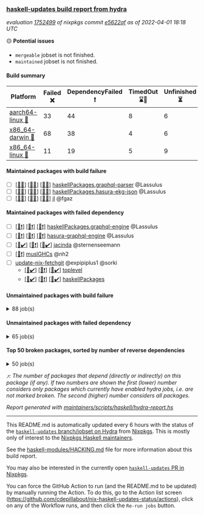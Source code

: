 ### [haskell-updates build report from hydra](https://hydra.nixos.org/jobset/nixpkgs/haskell-updates)
*evaluation [1752499](https://hydra.nixos.org/eval/1752499) of nixpkgs commit [e5622af](https://github.com/NixOS/nixpkgs/commits/e5622af8b65d6f1aecf31f8466b4117afd8882ac) as of 2022-04-01 18:18 UTC*

:yellow_circle: **Potential issues**
  * `mergeable` jobset is not finished.
  * `maintained` jobset is not finished.

#### Build summary

 | Platform | Failed :x: | DependencyFailed :heavy_exclamation_mark: | TimedOut :hourglass::no_entry_sign: | Unfinished :hourglass_flowing_sand: | Success :heavy_check_mark: | 
 | --- | --- | --- | --- | --- | --- | 
 | [aarch64-linux :iphone:](https://hydra.nixos.org/eval/1752499?filter=.aarch64-linux) | 33 | 44 | 8 | 6 | 6193 | 
 | [x86_64-darwin :apple:](https://hydra.nixos.org/eval/1752499?filter=.x86_64-darwin) | 68 | 38 | 4 | 6 | 6111 | 
 | [x86_64-linux :penguin:](https://hydra.nixos.org/eval/1752499?filter=.x86_64-linux) | 11 | 19 | 5 | 9 | 6274 | 
#### Maintained packages with build failure
- [ ] [[:iphone::x:]](https://hydra.nixos.org/build/171201539) [[:apple::x:]](https://hydra.nixos.org/build/171201020) [[:penguin::x:]](https://hydra.nixos.org/build/171200491) [haskellPackages.graphql-parser](https://hydra.nixos.org/eval/1752499?filter=haskellPackages.graphql-parser) @Lassulus
- [ ] [[:iphone::x:]](https://hydra.nixos.org/build/169738033) [[:apple::x:]](https://hydra.nixos.org/build/171184165) [[:penguin::x:]](https://hydra.nixos.org/build/169747755) [haskellPackages.hasura-ekg-json](https://hydra.nixos.org/eval/1752499?filter=haskellPackages.hasura-ekg-json) @Lassulus
- [ ] [[:iphone::x:]](https://hydra.nixos.org/build/169747848) [[:apple::x:]](https://hydra.nixos.org/build/171179640) [[:penguin::x:]](https://hydra.nixos.org/build/169745399) [jl](https://hydra.nixos.org/eval/1752499?filter=jl) @fgaz
#### Maintained packages with failed dependency
- [ ] [[:iphone::heavy_exclamation_mark:]](https://hydra.nixos.org/build/171200775) [[:apple::heavy_exclamation_mark:]](https://hydra.nixos.org/build/171200674) [[:penguin::heavy_exclamation_mark:]](https://hydra.nixos.org/build/171200131) [haskellPackages.graphql-engine](https://hydra.nixos.org/eval/1752499?filter=haskellPackages.graphql-engine) @Lassulus
- [ ] [[:iphone::heavy_exclamation_mark:]](https://hydra.nixos.org/build/171201598) [[:apple::heavy_exclamation_mark:]](https://hydra.nixos.org/build/171200669) [[:penguin::heavy_exclamation_mark:]](https://hydra.nixos.org/build/171200671) [hasura-graphql-engine](https://hydra.nixos.org/eval/1752499?filter=hasura-graphql-engine) @Lassulus
- [ ] [[:iphone::heavy_check_mark:]](https://hydra.nixos.org/build/170430927) [[:apple::heavy_exclamation_mark:]](https://hydra.nixos.org/build/171184174) [[:penguin::heavy_check_mark:]](https://hydra.nixos.org/build/170430934) [jacinda](https://hydra.nixos.org/eval/1752499?filter=jacinda) @sternenseemann
- [ ] [[:penguin::heavy_exclamation_mark:]](https://hydra.nixos.org/build/169745644) [muslGHCs](https://hydra.nixos.org/eval/1752499?filter=muslGHCs) @nh2
- [ ] [update-nix-fetchgit](https://hydra.nixos.org/eval/1752499?filter=update-nix-fetchgit) @expipiplus1 @sorki
  - [[:iphone::heavy_check_mark:]](https://hydra.nixos.org/build/171202339) [[:apple::heavy_exclamation_mark:]](https://hydra.nixos.org/build/171200258) [[:penguin::heavy_check_mark:]](https://hydra.nixos.org/build/171201862) [toplevel](https://hydra.nixos.org/eval/1752499?filter=update-nix-fetchgit)
  - [[:iphone::heavy_check_mark:]](https://hydra.nixos.org/build/171201286) [[:apple::heavy_exclamation_mark:]](https://hydra.nixos.org/build/171200747) [[:penguin::heavy_check_mark:]](https://hydra.nixos.org/build/171202153) [haskellPackages](https://hydra.nixos.org/eval/1752499?filter=haskellPackages.update-nix-fetchgit)
#### Unmaintained packages with build failure
<details><summary>88 job(s) </summary>

- [ ] [QuickCheck](https://hydra.nixos.org/eval/1752499?filter=QuickCheck)  :arrow_heading_up: 1240 | 4742
  - [[:iphone::heavy_check_mark:]](https://hydra.nixos.org/build/169729684) [[:apple::heavy_check_mark:]](https://hydra.nixos.org/build/171182772) [[:penguin::heavy_check_mark:]](https://hydra.nixos.org/build/169738633) [haskellPackages](https://hydra.nixos.org/eval/1752499?filter=haskellPackages.QuickCheck)
  -   [[:penguin::x:]](https://hydra.nixos.org/build/170015577) [pkgsStatic.haskell.packages.integer-simple.ghc8107](https://hydra.nixos.org/eval/1752499?filter=pkgsStatic.haskell.packages.integer-simple.ghc8107.QuickCheck)
  -   [[:penguin::heavy_check_mark:]](https://hydra.nixos.org/build/170015576) [pkgsStatic.haskell.packages.native-bignum.ghc902](https://hydra.nixos.org/eval/1752499?filter=pkgsStatic.haskell.packages.native-bignum.ghc902.QuickCheck)
- [ ] [[:iphone::heavy_check_mark:]](https://hydra.nixos.org/build/169745945) [[:apple::x:]](https://hydra.nixos.org/build/171183871) [[:penguin::heavy_check_mark:]](https://hydra.nixos.org/build/169729943) [haskellPackages.di-core](https://hydra.nixos.org/eval/1752499?filter=haskellPackages.di-core)  :arrow_heading_up: 8 | 11
- [ ] [[:iphone::x:]](https://hydra.nixos.org/build/169736386) [[:apple::heavy_check_mark:]](https://hydra.nixos.org/build/171179332) [[:penguin::heavy_check_mark:]](https://hydra.nixos.org/build/169744407) [haskellPackages.OrderedBits](https://hydra.nixos.org/eval/1752499?filter=haskellPackages.OrderedBits)  :arrow_heading_up: 5 | 36
- [ ] [[:iphone::heavy_check_mark:]](https://hydra.nixos.org/build/169741203) [[:apple::x:]](https://hydra.nixos.org/build/171182969) [[:penguin::heavy_check_mark:]](https://hydra.nixos.org/build/169747654) [haskellPackages.cryptostore](https://hydra.nixos.org/eval/1752499?filter=haskellPackages.cryptostore)  :arrow_heading_up: 4 | 31
- [ ] [[:iphone::x:]](https://hydra.nixos.org/build/171200555) [[:apple::x:]](https://hydra.nixos.org/build/171202535) [[:penguin::heavy_check_mark:]](https://hydra.nixos.org/build/171200691) [haskellPackages.ptr-poker](https://hydra.nixos.org/eval/1752499?filter=haskellPackages.ptr-poker)  :arrow_heading_up: 3 | 3
- [ ] [[:iphone::x:]](https://hydra.nixos.org/build/171201083) [[:apple::x:]](https://hydra.nixos.org/build/171200746) [[:penguin::x:]](https://hydra.nixos.org/build/171201388) [haskellPackages.reactive-banana-bunch](https://hydra.nixos.org/eval/1752499?filter=haskellPackages.reactive-banana-bunch)  :arrow_heading_up: 3 | 3
- [ ] [[:iphone::x:]](https://hydra.nixos.org/build/171201300) [[:apple::heavy_check_mark:]](https://hydra.nixos.org/build/171201294) [[:penguin::heavy_check_mark:]](https://hydra.nixos.org/build/171200093) [haskellPackages.hw-json-simd](https://hydra.nixos.org/eval/1752499?filter=haskellPackages.hw-json-simd)  :arrow_heading_up: 2 | 8
- [ ] [[:iphone::x:]](https://hydra.nixos.org/build/171202494) [[:apple::heavy_check_mark:]](https://hydra.nixos.org/build/171200704) [[:penguin::heavy_check_mark:]](https://hydra.nixos.org/build/171202363) [haskellPackages.hw-simd](https://hydra.nixos.org/eval/1752499?filter=haskellPackages.hw-simd)  :arrow_heading_up: 2 | 8
- [ ] [[:iphone::x:]](https://hydra.nixos.org/build/169733136) [[:apple::heavy_check_mark:]](https://hydra.nixos.org/build/171183026) [[:penguin::heavy_check_mark:]](https://hydra.nixos.org/build/169732135) [haskellPackages.cdar-mBound](https://hydra.nixos.org/eval/1752499?filter=haskellPackages.cdar-mBound)  :arrow_heading_up: 2 | 2
- [ ] [[:iphone::x:]](https://hydra.nixos.org/build/171072616) [[:apple::heavy_check_mark:]](https://hydra.nixos.org/build/171180414) [[:penguin::heavy_check_mark:]](https://hydra.nixos.org/build/171073944) [haskellPackages.quic](https://hydra.nixos.org/eval/1752499?filter=haskellPackages.quic)  :arrow_heading_up: 2 | 2
- [ ] [[:iphone::x:]](https://hydra.nixos.org/build/169738504) [[:apple::heavy_check_mark:]](https://hydra.nixos.org/build/171182009) [[:penguin::heavy_check_mark:]](https://hydra.nixos.org/build/169734897) [haskellPackages.freetype2](https://hydra.nixos.org/eval/1752499?filter=haskellPackages.freetype2)  :arrow_heading_up: 1 | 8
- [ ] [[:iphone::heavy_check_mark:]](https://hydra.nixos.org/build/169730318) [[:apple::x:]](https://hydra.nixos.org/build/171179837) [[:penguin::heavy_check_mark:]](https://hydra.nixos.org/build/169737227) [haskellPackages.free-vector-spaces](https://hydra.nixos.org/eval/1752499?filter=haskellPackages.free-vector-spaces)  :arrow_heading_up: 1 | 7
- [ ] [[:iphone::x:]](https://hydra.nixos.org/build/169736555) [[:apple::heavy_check_mark:]](https://hydra.nixos.org/build/171183730) [[:penguin::heavy_check_mark:]](https://hydra.nixos.org/build/169734498) [haskellPackages.long-double](https://hydra.nixos.org/eval/1752499?filter=haskellPackages.long-double)  :arrow_heading_up: 1 | 2
- [ ] [[:iphone::x:]](https://hydra.nixos.org/build/169737212) [[:apple::x:]](https://hydra.nixos.org/build/171182838) [[:penguin::heavy_check_mark:]](https://hydra.nixos.org/build/169747396) [haskellPackages.easytensor](https://hydra.nixos.org/eval/1752499?filter=haskellPackages.easytensor)  :arrow_heading_up: 1 | 1
- [ ] [[:iphone::heavy_check_mark:]](https://hydra.nixos.org/build/171202229) [[:apple::x:]](https://hydra.nixos.org/build/171201614) [[:penguin::heavy_check_mark:]](https://hydra.nixos.org/build/171200838) [haskellPackages.grab](https://hydra.nixos.org/eval/1752499?filter=haskellPackages.grab)  :arrow_heading_up: 1 | 1
- [ ] [[:iphone::heavy_check_mark:]](https://hydra.nixos.org/build/169750232) [[:apple::x:]](https://hydra.nixos.org/build/171179342) [[:penguin::heavy_check_mark:]](https://hydra.nixos.org/build/169729115) [haskellPackages.keep-alive](https://hydra.nixos.org/eval/1752499?filter=haskellPackages.keep-alive)  :arrow_heading_up: 1 | 1
- [ ] [[:iphone::x:]](https://hydra.nixos.org/build/169736150) [[:apple::heavy_check_mark:]](https://hydra.nixos.org/build/171182811) [[:penguin::heavy_check_mark:]](https://hydra.nixos.org/build/169740772) [haskellPackages.nlopt-haskell](https://hydra.nixos.org/eval/1752499?filter=haskellPackages.nlopt-haskell)  :arrow_heading_up: 1 | 1
- [ ] [[:iphone::x:]](https://hydra.nixos.org/build/169743725) [[:apple::heavy_check_mark:]](https://hydra.nixos.org/build/171178275) [[:penguin::heavy_check_mark:]](https://hydra.nixos.org/build/169748423) [haskellPackages.stm-queue](https://hydra.nixos.org/eval/1752499?filter=haskellPackages.stm-queue)  :arrow_heading_up: 1 | 1
- [ ] [[:iphone::x:]](https://hydra.nixos.org/build/171202132) [[:apple::heavy_check_mark:]](https://hydra.nixos.org/build/171200267) [[:penguin::heavy_check_mark:]](https://hydra.nixos.org/build/171200152) [haskellPackages.swisstable](https://hydra.nixos.org/eval/1752499?filter=haskellPackages.swisstable)  :arrow_heading_up: 1 | 1
- [ ] [[:iphone::x:]](https://hydra.nixos.org/build/169733348) [[:apple::heavy_check_mark:]](https://hydra.nixos.org/build/171179473) [[:penguin::heavy_check_mark:]](https://hydra.nixos.org/build/169730192) [haskellPackages.unicode-properties](https://hydra.nixos.org/eval/1752499?filter=haskellPackages.unicode-properties)  :arrow_heading_up: 1 | 1
- [ ] [[:iphone::heavy_check_mark:]](https://hydra.nixos.org/build/169737620) [[:apple::x:]](https://hydra.nixos.org/build/171178469) [[:penguin::heavy_check_mark:]](https://hydra.nixos.org/build/169747904) [haskellPackages.zip](https://hydra.nixos.org/eval/1752499?filter=haskellPackages.zip)  :arrow_heading_up: 0 | 5
- [ ] [[:iphone::heavy_check_mark:]](https://hydra.nixos.org/build/169736398) [[:apple::x:]](https://hydra.nixos.org/build/171183422) [[:penguin::heavy_check_mark:]](https://hydra.nixos.org/build/169733833) [haskellPackages.PyF](https://hydra.nixos.org/eval/1752499?filter=haskellPackages.PyF)  :arrow_heading_up: 0 | 4
- [ ] [[:iphone::heavy_check_mark:]](https://hydra.nixos.org/build/169734093) [[:apple::x:]](https://hydra.nixos.org/build/171183403) [[:penguin::heavy_check_mark:]](https://hydra.nixos.org/build/169734934) [haskellPackages.hmidi](https://hydra.nixos.org/eval/1752499?filter=haskellPackages.hmidi)  :arrow_heading_up: 0 | 4
- [ ] [[:iphone::heavy_check_mark:]](https://hydra.nixos.org/build/169738608) [[:apple::x:]](https://hydra.nixos.org/build/171180802) [[:penguin::heavy_check_mark:]](https://hydra.nixos.org/build/169744155) [haskellPackages.posix-socket](https://hydra.nixos.org/eval/1752499?filter=haskellPackages.posix-socket)  :arrow_heading_up: 0 | 2
- [ ] [[:iphone::heavy_check_mark:]](https://hydra.nixos.org/build/171073613) [[:apple::x:]](https://hydra.nixos.org/build/171181375) [[:penguin::heavy_check_mark:]](https://hydra.nixos.org/build/171073554) [haskellPackages.gi-gdkx11](https://hydra.nixos.org/eval/1752499?filter=haskellPackages.gi-gdkx11)  :arrow_heading_up: 0 | 1
- [ ] [[:iphone::heavy_check_mark:]](https://hydra.nixos.org/build/169739632) [[:apple::x:]](https://hydra.nixos.org/build/171183436) [[:penguin::heavy_check_mark:]](https://hydra.nixos.org/build/169749250) [haskellPackages.hamid](https://hydra.nixos.org/eval/1752499?filter=haskellPackages.hamid)  :arrow_heading_up: 0 | 1
- [ ] [[:iphone::heavy_check_mark:]](https://hydra.nixos.org/build/169747726) [[:apple::x:]](https://hydra.nixos.org/build/171179175) [[:penguin::heavy_check_mark:]](https://hydra.nixos.org/build/169746830) [haskellPackages.hmatrix-morpheus](https://hydra.nixos.org/eval/1752499?filter=haskellPackages.hmatrix-morpheus)  :arrow_heading_up: 0 | 1
- [ ] [[:iphone::heavy_check_mark:]](https://hydra.nixos.org/build/169737112) [[:apple::x:]](https://hydra.nixos.org/build/171182635) [[:penguin::heavy_check_mark:]](https://hydra.nixos.org/build/169741252) [haskellPackages.huckleberry](https://hydra.nixos.org/eval/1752499?filter=haskellPackages.huckleberry)  :arrow_heading_up: 0 | 1
- [ ] [[:iphone::heavy_check_mark:]](https://hydra.nixos.org/build/171073116) [[:apple::x:]](https://hydra.nixos.org/build/171181145) [[:penguin::heavy_check_mark:]](https://hydra.nixos.org/build/171072210) [haskellPackages.openal-ffi](https://hydra.nixos.org/eval/1752499?filter=haskellPackages.openal-ffi)  :arrow_heading_up: 0 | 1
- [ ] [[:iphone::x:]](https://hydra.nixos.org/build/169747516) [[:apple::heavy_check_mark:]](https://hydra.nixos.org/build/171182828) [[:penguin::heavy_check_mark:]](https://hydra.nixos.org/build/169746690) [haskellPackages.picosat](https://hydra.nixos.org/eval/1752499?filter=haskellPackages.picosat)  :arrow_heading_up: 0 | 1
- [ ] [[:iphone::heavy_check_mark:]](https://hydra.nixos.org/build/169737645) [[:apple::x:]](https://hydra.nixos.org/build/171183471) [[:penguin::heavy_check_mark:]](https://hydra.nixos.org/build/169748619) [haskellPackages.select](https://hydra.nixos.org/eval/1752499?filter=haskellPackages.select)  :arrow_heading_up: 0 | 1
- [ ] [[:iphone::heavy_check_mark:]](https://hydra.nixos.org/build/169735727) [[:apple::x:]](https://hydra.nixos.org/build/171182621) [[:penguin::heavy_check_mark:]](https://hydra.nixos.org/build/169733730) [haskellPackages.sysinfo](https://hydra.nixos.org/eval/1752499?filter=haskellPackages.sysinfo)  :arrow_heading_up: 0 | 1
- [ ] [[:iphone::x:]](https://hydra.nixos.org/build/171202246) [[:apple::x:]](https://hydra.nixos.org/build/171201268) [[:penguin::x:]](https://hydra.nixos.org/build/171201084) [haskellPackages.FiniteCategories](https://hydra.nixos.org/eval/1752499?filter=haskellPackages.FiniteCategories) 
- [ ] [[:iphone::heavy_check_mark:]](https://hydra.nixos.org/build/169741541) [[:apple::x:]](https://hydra.nixos.org/build/171182907) [[:penguin::heavy_check_mark:]](https://hydra.nixos.org/build/169741155) [haskellPackages.FractalArt](https://hydra.nixos.org/eval/1752499?filter=haskellPackages.FractalArt) 
- [ ] [[:iphone::x:]](https://hydra.nixos.org/build/169731654) [[:apple::heavy_check_mark:]](https://hydra.nixos.org/build/171180062) [[:penguin::heavy_check_mark:]](https://hydra.nixos.org/build/169738859) [haskellPackages.HsASA](https://hydra.nixos.org/eval/1752499?filter=haskellPackages.HsASA) 
- [ ] [[:iphone::x:]](https://hydra.nixos.org/build/171202751) [[:apple::x:]](https://hydra.nixos.org/build/171200077) [[:penguin::x:]](https://hydra.nixos.org/build/171202666) [haskellPackages.avro-piper](https://hydra.nixos.org/eval/1752499?filter=haskellPackages.avro-piper) 
- [ ] [[:iphone::hourglass::no_entry_sign:]](https://hydra.nixos.org/build/170465435) [[:apple::x:]](https://hydra.nixos.org/build/171183193) [[:penguin::hourglass::no_entry_sign:]](https://hydra.nixos.org/build/170459812) [haskellPackages.bindings-common](https://hydra.nixos.org/eval/1752499?filter=haskellPackages.bindings-common) 
- [ ] [[:iphone::heavy_check_mark:]](https://hydra.nixos.org/build/170101323) [[:apple::x:]](https://hydra.nixos.org/build/171180120) [[:penguin::heavy_check_mark:]](https://hydra.nixos.org/build/170100770) [haskellPackages.chiphunk](https://hydra.nixos.org/eval/1752499?filter=haskellPackages.chiphunk) 
- [ ] [[:iphone::x:]](https://hydra.nixos.org/build/169750868) [[:apple::heavy_check_mark:]](https://hydra.nixos.org/build/171183647) [[:penguin::heavy_check_mark:]](https://hydra.nixos.org/build/169739991) [haskellPackages.comfort-fftw](https://hydra.nixos.org/eval/1752499?filter=haskellPackages.comfort-fftw) 
- [ ] [[:iphone::heavy_check_mark:]](https://hydra.nixos.org/build/169737266) [[:apple::x:]](https://hydra.nixos.org/build/171182042) [[:penguin::heavy_check_mark:]](https://hydra.nixos.org/build/169739189) [haskellPackages.diskhash](https://hydra.nixos.org/eval/1752499?filter=haskellPackages.diskhash) 
- [ ] [[:iphone::heavy_check_mark:]](https://hydra.nixos.org/build/169748289) [[:apple::x:]](https://hydra.nixos.org/build/171181276) [[:penguin::heavy_check_mark:]](https://hydra.nixos.org/build/169741781) [haskellPackages.epub-tools](https://hydra.nixos.org/eval/1752499?filter=haskellPackages.epub-tools) 
- [ ] [[:iphone::heavy_check_mark:]](https://hydra.nixos.org/build/169732183) [[:apple::x:]](https://hydra.nixos.org/build/171181281) [[:penguin::heavy_check_mark:]](https://hydra.nixos.org/build/169732480) [haskellPackages.fast-tags](https://hydra.nixos.org/eval/1752499?filter=haskellPackages.fast-tags) 
- [ ] [[:iphone::heavy_check_mark:]](https://hydra.nixos.org/build/170101151) [[:apple::x:]](https://hydra.nixos.org/build/171179090) [[:penguin::heavy_check_mark:]](https://hydra.nixos.org/build/170100761) [haskellPackages.fudgets](https://hydra.nixos.org/eval/1752499?filter=haskellPackages.fudgets) 
- [ ] [[:iphone::heavy_check_mark:]](https://hydra.nixos.org/build/170100951) [[:apple::x:]](https://hydra.nixos.org/build/171177926) [[:penguin::heavy_check_mark:]](https://hydra.nixos.org/build/170101171) [haskellPackages.gerrit](https://hydra.nixos.org/eval/1752499?filter=haskellPackages.gerrit) 
- [ ] [[:apple::x:]](https://hydra.nixos.org/build/171183311) [haskellPackages.gi-gtkosxapplication](https://hydra.nixos.org/eval/1752499?filter=haskellPackages.gi-gtkosxapplication) 
- [ ] [[:iphone::x:]](https://hydra.nixos.org/build/171072185) [[:penguin::heavy_check_mark:]](https://hydra.nixos.org/build/171072606) [haskellPackages.gnome-keyring](https://hydra.nixos.org/eval/1752499?filter=haskellPackages.gnome-keyring) 
- [ ] [[:iphone::x:]](https://hydra.nixos.org/build/171263877) [[:apple::x:]](https://hydra.nixos.org/build/171263875) [[:penguin::x:]](https://hydra.nixos.org/build/171263886) [haskellPackages.graphql-spice](https://hydra.nixos.org/eval/1752499?filter=haskellPackages.graphql-spice) 
- [ ] [[:apple::x:]](https://hydra.nixos.org/build/171201983) [haskellPackages.gtk-mac-integration](https://hydra.nixos.org/eval/1752499?filter=haskellPackages.gtk-mac-integration) 
- [ ] [[:iphone::heavy_check_mark:]](https://hydra.nixos.org/build/171201481) [[:apple::x:]](https://hydra.nixos.org/build/171202565) [[:penguin::heavy_check_mark:]](https://hydra.nixos.org/build/171201702) [haskellPackages.gtk-traymanager](https://hydra.nixos.org/eval/1752499?filter=haskellPackages.gtk-traymanager) 
- [ ] [[:apple::x:]](https://hydra.nixos.org/build/171201326) [haskellPackages.gtk3-mac-integration](https://hydra.nixos.org/eval/1752499?filter=haskellPackages.gtk3-mac-integration) 
- [ ] [[:iphone::heavy_check_mark:]](https://hydra.nixos.org/build/170100871) [[:apple::x:]](https://hydra.nixos.org/build/171180784) [[:penguin::heavy_check_mark:]](https://hydra.nixos.org/build/170101369) [haskellPackages.hid](https://hydra.nixos.org/eval/1752499?filter=haskellPackages.hid) 
- [ ] [[:iphone::heavy_check_mark:]](https://hydra.nixos.org/build/169742952) [[:apple::x:]](https://hydra.nixos.org/build/171183914) [[:penguin::heavy_check_mark:]](https://hydra.nixos.org/build/169739627) [haskellPackages.hinotify-conduit](https://hydra.nixos.org/eval/1752499?filter=haskellPackages.hinotify-conduit) 
- [ ] [[:iphone::x:]](https://hydra.nixos.org/build/171202780) [[:apple::x:]](https://hydra.nixos.org/build/171201223) [[:penguin::heavy_check_mark:]](https://hydra.nixos.org/build/171202319) [haskellPackages.hls-rename-plugin](https://hydra.nixos.org/eval/1752499?filter=haskellPackages.hls-rename-plugin) 
- [ ] [[:iphone::heavy_check_mark:]](https://hydra.nixos.org/build/170461700) [[:apple::x:]](https://hydra.nixos.org/build/171183456) [[:penguin::heavy_check_mark:]](https://hydra.nixos.org/build/170461666) [haskellPackages.hssh](https://hydra.nixos.org/eval/1752499?filter=haskellPackages.hssh) 
- [ ] [[:iphone::heavy_check_mark:]](https://hydra.nixos.org/build/170101203) [[:apple::x:]](https://hydra.nixos.org/build/171183861) [[:penguin::heavy_check_mark:]](https://hydra.nixos.org/build/170101085) [haskellPackages.hsshellscript](https://hydra.nixos.org/eval/1752499?filter=haskellPackages.hsshellscript) 
- [ ] [[:iphone::heavy_check_mark:]](https://hydra.nixos.org/build/169731841) [[:apple::x:]](https://hydra.nixos.org/build/171182377) [[:penguin::heavy_check_mark:]](https://hydra.nixos.org/build/169733252) [haskellPackages.hssourceinfo](https://hydra.nixos.org/eval/1752499?filter=haskellPackages.hssourceinfo) 
- [ ] [[:iphone::heavy_check_mark:]](https://hydra.nixos.org/build/169743683) [[:apple::x:]](https://hydra.nixos.org/build/171179135) [[:penguin::heavy_check_mark:]](https://hydra.nixos.org/build/169733048) [haskellPackages.ipcvar](https://hydra.nixos.org/eval/1752499?filter=haskellPackages.ipcvar) 
- [ ] [[:iphone::x:]](https://hydra.nixos.org/build/169729070) [[:apple::heavy_check_mark:]](https://hydra.nixos.org/build/171182840) [[:penguin::heavy_check_mark:]](https://hydra.nixos.org/build/169735431) [haskellPackages.jammittools](https://hydra.nixos.org/eval/1752499?filter=haskellPackages.jammittools) 
- [ ] [[:apple::x:]](https://hydra.nixos.org/build/171180533) [haskellPackages.kqueue](https://hydra.nixos.org/eval/1752499?filter=haskellPackages.kqueue) 
- [ ] [[:iphone::heavy_check_mark:]](https://hydra.nixos.org/build/169741262) [[:apple::x:]](https://hydra.nixos.org/build/171181046) [[:penguin::heavy_check_mark:]](https://hydra.nixos.org/build/169751026) [haskellPackages.leveldb-haskell-fork](https://hydra.nixos.org/eval/1752499?filter=haskellPackages.leveldb-haskell-fork) 
- [ ] [[:iphone::heavy_check_mark:]](https://hydra.nixos.org/build/169732616) [[:apple::x:]](https://hydra.nixos.org/build/171182829) [[:penguin::heavy_check_mark:]](https://hydra.nixos.org/build/169740679) [haskellPackages.linux-framebuffer](https://hydra.nixos.org/eval/1752499?filter=haskellPackages.linux-framebuffer) 
- [ ] [[:iphone::heavy_check_mark:]](https://hydra.nixos.org/build/169731694) [[:apple::x:]](https://hydra.nixos.org/build/171180665) [[:penguin::heavy_check_mark:]](https://hydra.nixos.org/build/169734591) [haskellPackages.mediawiki2latex](https://hydra.nixos.org/eval/1752499?filter=haskellPackages.mediawiki2latex) 
- [ ] [[:iphone::heavy_check_mark:]](https://hydra.nixos.org/build/169746208) [[:apple::x:]](https://hydra.nixos.org/build/171178369) [[:penguin::heavy_check_mark:]](https://hydra.nixos.org/build/169749644) [haskellPackages.mercury-api](https://hydra.nixos.org/eval/1752499?filter=haskellPackages.mercury-api) 
- [ ] [[:iphone::heavy_check_mark:]](https://hydra.nixos.org/build/169743507) [[:apple::x:]](https://hydra.nixos.org/build/171181951) [[:penguin::heavy_check_mark:]](https://hydra.nixos.org/build/169738663) [haskellPackages.nano-cryptr](https://hydra.nixos.org/eval/1752499?filter=haskellPackages.nano-cryptr) 
- [ ] [[:iphone::heavy_check_mark:]](https://hydra.nixos.org/build/171200071) [[:apple::x:]](https://hydra.nixos.org/build/171202373) [[:penguin::heavy_check_mark:]](https://hydra.nixos.org/build/171200068) [haskellPackages.persistent-pagination](https://hydra.nixos.org/eval/1752499?filter=haskellPackages.persistent-pagination) 
- [ ] [[:iphone::heavy_check_mark:]](https://hydra.nixos.org/build/171073858) [[:apple::x:]](https://hydra.nixos.org/build/171182199) [[:penguin::heavy_check_mark:]](https://hydra.nixos.org/build/171072385) [haskellPackages.phatsort](https://hydra.nixos.org/eval/1752499?filter=haskellPackages.phatsort) 
- [ ] [[:iphone::heavy_check_mark:]](https://hydra.nixos.org/build/169746964) [[:apple::x:]](https://hydra.nixos.org/build/171179182) [[:penguin::heavy_check_mark:]](https://hydra.nixos.org/build/169744807) [haskellPackages.ping-wrapper](https://hydra.nixos.org/eval/1752499?filter=haskellPackages.ping-wrapper) 
- [ ] [[:iphone::heavy_check_mark:]](https://hydra.nixos.org/build/169735872) [[:apple::x:]](https://hydra.nixos.org/build/171177994) [[:penguin::heavy_check_mark:]](https://hydra.nixos.org/build/169740043) [haskellPackages.posix-timer](https://hydra.nixos.org/eval/1752499?filter=haskellPackages.posix-timer) 
- [ ] [[:iphone::heavy_check_mark:]](https://hydra.nixos.org/build/169746054) [[:apple::x:]](https://hydra.nixos.org/build/171180950) [[:penguin::heavy_check_mark:]](https://hydra.nixos.org/build/169739390) [haskellPackages.procex](https://hydra.nixos.org/eval/1752499?filter=haskellPackages.procex) 
- [ ] [[:iphone::heavy_check_mark:]](https://hydra.nixos.org/build/169734185) [[:apple::x:]](https://hydra.nixos.org/build/171181826) [[:penguin::heavy_check_mark:]](https://hydra.nixos.org/build/169741684) [haskellPackages.pthread](https://hydra.nixos.org/eval/1752499?filter=haskellPackages.pthread) 
- [ ] [[:iphone::x:]](https://hydra.nixos.org/build/171201447) [[:apple::x:]](https://hydra.nixos.org/build/171201381) [[:penguin::x:]](https://hydra.nixos.org/build/171200231) [haskellPackages.reactive-banana-automation](https://hydra.nixos.org/eval/1752499?filter=haskellPackages.reactive-banana-automation) 
- [ ] [[:iphone::x:]](https://hydra.nixos.org/build/169746258) [[:apple::heavy_check_mark:]](https://hydra.nixos.org/build/171179660) [[:penguin::heavy_check_mark:]](https://hydra.nixos.org/build/169742814) [haskellPackages.risc386](https://hydra.nixos.org/eval/1752499?filter=haskellPackages.risc386) 
- [ ] [[:iphone::x:]](https://hydra.nixos.org/build/171072462) [[:apple::heavy_check_mark:]](https://hydra.nixos.org/build/171182587) [[:penguin::heavy_check_mark:]](https://hydra.nixos.org/build/171072128) [haskellPackages.scenegraph](https://hydra.nixos.org/eval/1752499?filter=haskellPackages.scenegraph) 
- [ ] [[:iphone::heavy_check_mark:]](https://hydra.nixos.org/build/171073886) [[:apple::x:]](https://hydra.nixos.org/build/171180394) [[:penguin::heavy_check_mark:]](https://hydra.nixos.org/build/171073188) [haskellPackages.sfml-audio](https://hydra.nixos.org/eval/1752499?filter=haskellPackages.sfml-audio) 
- [ ] [[:iphone::heavy_check_mark:]](https://hydra.nixos.org/build/169741795) [[:apple::x:]](https://hydra.nixos.org/build/171183116) [[:penguin::heavy_check_mark:]](https://hydra.nixos.org/build/169738211) [haskellPackages.shared-memory](https://hydra.nixos.org/eval/1752499?filter=haskellPackages.shared-memory) 
- [ ] [[:iphone::heavy_check_mark:]](https://hydra.nixos.org/build/171201288) [[:apple::x:]](https://hydra.nixos.org/build/171201742) [[:penguin::heavy_check_mark:]](https://hydra.nixos.org/build/171201829) [haskellPackages.skews](https://hydra.nixos.org/eval/1752499?filter=haskellPackages.skews) 
- [ ] [[:iphone::x:]](https://hydra.nixos.org/build/171200547) [[:apple::x:]](https://hydra.nixos.org/build/171200365) [[:penguin::heavy_check_mark:]](https://hydra.nixos.org/build/171200864) [haskellPackages.slugify](https://hydra.nixos.org/eval/1752499?filter=haskellPackages.slugify) 
- [ ] [[:iphone::x:]](https://hydra.nixos.org/build/171200384) [[:apple::x:]](https://hydra.nixos.org/build/171201998) [[:penguin::x:]](https://hydra.nixos.org/build/171200937) [haskellPackages.stooq-api](https://hydra.nixos.org/eval/1752499?filter=haskellPackages.stooq-api) 
- [ ] [[:iphone::heavy_check_mark:]](https://hydra.nixos.org/build/169732787) [[:apple::x:]](https://hydra.nixos.org/build/171181270) [[:penguin::heavy_check_mark:]](https://hydra.nixos.org/build/169746040) [haskellPackages.tailfile-hinotify](https://hydra.nixos.org/eval/1752499?filter=haskellPackages.tailfile-hinotify) 
- [ ] [[:iphone::x:]](https://hydra.nixos.org/build/171202524) [[:apple::x:]](https://hydra.nixos.org/build/171200292) [[:penguin::x:]](https://hydra.nixos.org/build/171201856) [haskellPackages.termbox-banana](https://hydra.nixos.org/eval/1752499?filter=haskellPackages.termbox-banana) 
- [ ] [[:iphone::x:]](https://hydra.nixos.org/build/169738352) [[:apple::heavy_check_mark:]](https://hydra.nixos.org/build/171184015) [[:penguin::heavy_check_mark:]](https://hydra.nixos.org/build/169736159) [haskellPackages.wiringPi](https://hydra.nixos.org/eval/1752499?filter=haskellPackages.wiringPi) 
- [ ] [[:iphone::heavy_check_mark:]](https://hydra.nixos.org/build/169729980) [[:apple::x:]](https://hydra.nixos.org/build/171183991) [[:penguin::heavy_check_mark:]](https://hydra.nixos.org/build/169736757) [haskellPackages.xmonad-utils](https://hydra.nixos.org/eval/1752499?filter=haskellPackages.xmonad-utils) 
- [ ] [[:iphone::heavy_check_mark:]](https://hydra.nixos.org/build/169748381) [[:apple::x:]](https://hydra.nixos.org/build/171183041) [[:penguin::heavy_check_mark:]](https://hydra.nixos.org/build/169736322) [haskellPackages.yoga](https://hydra.nixos.org/eval/1752499?filter=haskellPackages.yoga) 
- [ ] [[:iphone::heavy_check_mark:]](https://hydra.nixos.org/build/169742406) [[:apple::x:]](https://hydra.nixos.org/build/171178891) [[:penguin::heavy_check_mark:]](https://hydra.nixos.org/build/169729903) [haskellPackages.zot](https://hydra.nixos.org/eval/1752499?filter=haskellPackages.zot) 
- [ ] [[:iphone::heavy_check_mark:]](https://hydra.nixos.org/build/169748407) [[:apple::x:]](https://hydra.nixos.org/build/171184112) [[:penguin::heavy_check_mark:]](https://hydra.nixos.org/build/169733990) [haskellPackages.zxcvbn-c](https://hydra.nixos.org/eval/1752499?filter=haskellPackages.zxcvbn-c) 
</details>

#### Unmaintained packages with failed dependency
<details><summary>65 job(s) </summary>

- [ ] [[:iphone::heavy_check_mark:]](https://hydra.nixos.org/build/169732668) [[:apple::heavy_exclamation_mark:]](https://hydra.nixos.org/build/171178102) [[:penguin::heavy_check_mark:]](https://hydra.nixos.org/build/169741378) [haskellPackages.di-handle](https://hydra.nixos.org/eval/1752499?filter=haskellPackages.di-handle)  :arrow_heading_up: 6 | 9
- [ ] [[:iphone::heavy_check_mark:]](https://hydra.nixos.org/build/169737279) [[:apple::heavy_exclamation_mark:]](https://hydra.nixos.org/build/171180146) [[:penguin::heavy_check_mark:]](https://hydra.nixos.org/build/169747126) [haskellPackages.di-monad](https://hydra.nixos.org/eval/1752499?filter=haskellPackages.di-monad)  :arrow_heading_up: 6 | 9
- [ ] [[:iphone::heavy_check_mark:]](https://hydra.nixos.org/build/169747217) [[:apple::heavy_exclamation_mark:]](https://hydra.nixos.org/build/171182700) [[:penguin::heavy_check_mark:]](https://hydra.nixos.org/build/169747355) [haskellPackages.di-df1](https://hydra.nixos.org/eval/1752499?filter=haskellPackages.di-df1)  :arrow_heading_up: 5 | 8
- [ ] [[:iphone::heavy_exclamation_mark:]](https://hydra.nixos.org/build/169742361) [[:apple::heavy_check_mark:]](https://hydra.nixos.org/build/171181681) [[:penguin::heavy_check_mark:]](https://hydra.nixos.org/build/169731754) [haskellPackages.PrimitiveArray](https://hydra.nixos.org/eval/1752499?filter=haskellPackages.PrimitiveArray)  :arrow_heading_up: 4 | 35
- [ ] [[:iphone::heavy_check_mark:]](https://hydra.nixos.org/build/170385775) [[:apple::heavy_exclamation_mark:]](https://hydra.nixos.org/build/171184178) [[:penguin::heavy_check_mark:]](https://hydra.nixos.org/build/170385695) [haskellPackages.jwt](https://hydra.nixos.org/eval/1752499?filter=haskellPackages.jwt)  :arrow_heading_up: 3 | 28
- [ ] [[:iphone::heavy_exclamation_mark:]](https://hydra.nixos.org/build/170634301) [[:apple::heavy_check_mark:]](https://hydra.nixos.org/build/171182963) [[:penguin::heavy_check_mark:]](https://hydra.nixos.org/build/170634274) [haskellPackages.BiobaseTypes](https://hydra.nixos.org/eval/1752499?filter=haskellPackages.BiobaseTypes)  :arrow_heading_up: 3 | 21
- [ ] [[:iphone::heavy_exclamation_mark:]](https://hydra.nixos.org/build/171201004) [[:apple::heavy_exclamation_mark:]](https://hydra.nixos.org/build/171200251) [[:penguin::heavy_check_mark:]](https://hydra.nixos.org/build/171202439) [haskellPackages.jsonifier](https://hydra.nixos.org/eval/1752499?filter=haskellPackages.jsonifier)  :arrow_heading_up: 2 | 2
- [ ] [[:iphone::heavy_exclamation_mark:]](https://hydra.nixos.org/build/171201408) [[:apple::heavy_exclamation_mark:]](https://hydra.nixos.org/build/171202069) [[:penguin::heavy_exclamation_mark:]](https://hydra.nixos.org/build/171200213) [haskellPackages.reactive-midyim](https://hydra.nixos.org/eval/1752499?filter=haskellPackages.reactive-midyim)  :arrow_heading_up: 2 | 2
- [ ] [[:iphone::heavy_exclamation_mark:]](https://hydra.nixos.org/build/170634439) [[:apple::heavy_check_mark:]](https://hydra.nixos.org/build/171183946) [[:penguin::heavy_check_mark:]](https://hydra.nixos.org/build/170634331) [haskellPackages.BiobaseENA](https://hydra.nixos.org/eval/1752499?filter=haskellPackages.BiobaseENA)  :arrow_heading_up: 1 | 18
- [ ] [[:iphone::heavy_check_mark:]](https://hydra.nixos.org/build/169750384) [[:apple::heavy_exclamation_mark:]](https://hydra.nixos.org/build/171180256) [[:penguin::heavy_check_mark:]](https://hydra.nixos.org/build/169733840) [haskellPackages.di-polysemy](https://hydra.nixos.org/eval/1752499?filter=haskellPackages.di-polysemy)  :arrow_heading_up: 1 | 4
- [ ] [hoogle](https://hydra.nixos.org/eval/1752499?filter=hoogle)  :arrow_heading_up: 1 | 2
  - [[:iphone::heavy_check_mark:]](https://hydra.nixos.org/build/171200355) [[:apple::heavy_check_mark:]](https://hydra.nixos.org/build/171202534) [[:penguin::heavy_check_mark:]](https://hydra.nixos.org/build/171200590) [haskell.packages.ghc8107](https://hydra.nixos.org/eval/1752499?filter=haskell.packages.ghc8107.hoogle)
  - [[:iphone::heavy_check_mark:]](https://hydra.nixos.org/build/171200519) [[:apple::heavy_check_mark:]](https://hydra.nixos.org/build/171202118) [[:penguin::heavy_check_mark:]](https://hydra.nixos.org/build/171201889) [haskell.packages.ghc884](https://hydra.nixos.org/eval/1752499?filter=haskell.packages.ghc884.hoogle)
  - [[:iphone::heavy_check_mark:]](https://hydra.nixos.org/build/171201189) [[:apple::heavy_check_mark:]](https://hydra.nixos.org/build/171202394) [[:penguin::heavy_check_mark:]](https://hydra.nixos.org/build/171202405) [haskell.packages.ghc902](https://hydra.nixos.org/eval/1752499?filter=haskell.packages.ghc902.hoogle)
  - [[:iphone::heavy_exclamation_mark:]](https://hydra.nixos.org/build/171200757) [[:apple::heavy_check_mark:]](https://hydra.nixos.org/build/171200510) [[:penguin::heavy_check_mark:]](https://hydra.nixos.org/build/171201729) [haskell.packages.ghc922](https://hydra.nixos.org/eval/1752499?filter=haskell.packages.ghc922.hoogle)
  - [[:iphone::heavy_check_mark:]](https://hydra.nixos.org/build/171200460) [[:apple::heavy_check_mark:]](https://hydra.nixos.org/build/171201662) [[:penguin::heavy_check_mark:]](https://hydra.nixos.org/build/171202723) [haskellPackages](https://hydra.nixos.org/eval/1752499?filter=haskellPackages.hoogle)
- [ ] [[:iphone::heavy_exclamation_mark:]](https://hydra.nixos.org/build/170461490) [[:apple::heavy_check_mark:]](https://hydra.nixos.org/build/171178350) [[:penguin::heavy_check_mark:]](https://hydra.nixos.org/build/170467370) [haskellPackages.aern2-mp](https://hydra.nixos.org/eval/1752499?filter=haskellPackages.aern2-mp)  :arrow_heading_up: 1 | 1
- [ ] [[:iphone::heavy_check_mark:]](https://hydra.nixos.org/build/170385712) [[:apple::heavy_exclamation_mark:]](https://hydra.nixos.org/build/171177936) [[:penguin::heavy_check_mark:]](https://hydra.nixos.org/build/170385629) [haskellPackages.github-rest](https://hydra.nixos.org/eval/1752499?filter=haskellPackages.github-rest)  :arrow_heading_up: 1 | 1
- [ ] [[:iphone::heavy_exclamation_mark:]](https://hydra.nixos.org/build/171201449) [[:penguin::heavy_exclamation_mark:]](https://hydra.nixos.org/build/171201981) [haskellPackages.hbro](https://hydra.nixos.org/eval/1752499?filter=haskellPackages.hbro)  :arrow_heading_up: 1 | 1
- [ ] [[:iphone::heavy_exclamation_mark:]](https://hydra.nixos.org/build/171072077) [[:apple::heavy_check_mark:]](https://hydra.nixos.org/build/171184164) [[:penguin::heavy_check_mark:]](https://hydra.nixos.org/build/171073572) [haskellPackages.http3](https://hydra.nixos.org/eval/1752499?filter=haskellPackages.http3)  :arrow_heading_up: 1 | 1
- [ ] [[:iphone::heavy_check_mark:]](https://hydra.nixos.org/build/171136818) [[:apple::heavy_exclamation_mark:]](https://hydra.nixos.org/build/171182636) [[:penguin::heavy_check_mark:]](https://hydra.nixos.org/build/171136854) [haskellPackages.moto](https://hydra.nixos.org/eval/1752499?filter=haskellPackages.moto)  :arrow_heading_up: 1 | 1
- [ ] [[:iphone::heavy_exclamation_mark:]](https://hydra.nixos.org/build/171202321) [[:apple::heavy_exclamation_mark:]](https://hydra.nixos.org/build/171200498) [[:penguin::heavy_check_mark:]](https://hydra.nixos.org/build/171201760) [haskellPackages.opentelemetry-extra](https://hydra.nixos.org/eval/1752499?filter=haskellPackages.opentelemetry-extra)  :arrow_heading_up: 1 | 1
- [ ] [[:iphone::heavy_check_mark:]](https://hydra.nixos.org/build/171201333) [[:apple::heavy_exclamation_mark:]](https://hydra.nixos.org/build/171200828) [[:penguin::heavy_check_mark:]](https://hydra.nixos.org/build/171201313) [haskellPackages.wss-client](https://hydra.nixos.org/eval/1752499?filter=haskellPackages.wss-client)  :arrow_heading_up: 1 | 1
- [ ] [[:iphone::heavy_exclamation_mark:]](https://hydra.nixos.org/build/170634177) [[:apple::heavy_check_mark:]](https://hydra.nixos.org/build/171180785) [[:penguin::heavy_check_mark:]](https://hydra.nixos.org/build/170634457) [haskellPackages.BiobaseXNA](https://hydra.nixos.org/eval/1752499?filter=haskellPackages.BiobaseXNA)  :arrow_heading_up: 0 | 17
- [ ] [[:iphone::heavy_exclamation_mark:]](https://hydra.nixos.org/build/171201036) [[:apple::heavy_check_mark:]](https://hydra.nixos.org/build/171202583) [[:penguin::heavy_check_mark:]](https://hydra.nixos.org/build/171201530) [haskellPackages.hw-json-standard-cursor](https://hydra.nixos.org/eval/1752499?filter=haskellPackages.hw-json-standard-cursor)  :arrow_heading_up: 0 | 6
- [ ] [[:iphone::heavy_exclamation_mark:]](https://hydra.nixos.org/build/171202299) [[:apple::heavy_check_mark:]](https://hydra.nixos.org/build/171202063) [[:penguin::heavy_check_mark:]](https://hydra.nixos.org/build/171201327) [haskellPackages.hw-json-simple-cursor](https://hydra.nixos.org/eval/1752499?filter=haskellPackages.hw-json-simple-cursor)  :arrow_heading_up: 0 | 4
- [ ] [[:iphone::heavy_exclamation_mark:]](https://hydra.nixos.org/build/170634135) [[:apple::heavy_check_mark:]](https://hydra.nixos.org/build/171180242) [[:penguin::heavy_check_mark:]](https://hydra.nixos.org/build/170634236) [haskellPackages.BiobaseFasta](https://hydra.nixos.org/eval/1752499?filter=haskellPackages.BiobaseFasta)  :arrow_heading_up: 0 | 3
- [ ] [[:iphone::heavy_exclamation_mark:]](https://hydra.nixos.org/build/171202322) [[:apple::heavy_check_mark:]](https://hydra.nixos.org/build/171201826) [[:penguin::heavy_check_mark:]](https://hydra.nixos.org/build/171201880) [haskellPackages.hw-dsv](https://hydra.nixos.org/eval/1752499?filter=haskellPackages.hw-dsv)  :arrow_heading_up: 0 | 3
- [ ] [[:iphone::heavy_check_mark:]](https://hydra.nixos.org/build/169731823) [[:apple::heavy_exclamation_mark:]](https://hydra.nixos.org/build/171182095) [[:penguin::heavy_check_mark:]](https://hydra.nixos.org/build/169728973) [haskellPackages.di](https://hydra.nixos.org/eval/1752499?filter=haskellPackages.di)  :arrow_heading_up: 0 | 2
- [ ] [[:iphone::heavy_check_mark:]](https://hydra.nixos.org/build/169734463) [[:apple::heavy_exclamation_mark:]](https://hydra.nixos.org/build/171182507) [[:penguin::heavy_check_mark:]](https://hydra.nixos.org/build/169741129) [haskellPackages.dde](https://hydra.nixos.org/eval/1752499?filter=haskellPackages.dde)  :arrow_heading_up: 0 | 1
- [ ] [[:iphone::heavy_check_mark:]](https://hydra.nixos.org/build/171073464) [[:apple::heavy_exclamation_mark:]](https://hydra.nixos.org/build/171182295) [[:penguin::heavy_check_mark:]](https://hydra.nixos.org/build/171072107) [haskellPackages.libvirt-hs](https://hydra.nixos.org/eval/1752499?filter=haskellPackages.libvirt-hs)  :arrow_heading_up: 0 | 1
- [ ] [[:iphone::heavy_exclamation_mark:]](https://hydra.nixos.org/build/171201568) [[:apple::heavy_exclamation_mark:]](https://hydra.nixos.org/build/171200522) [[:penguin::heavy_exclamation_mark:]](https://hydra.nixos.org/build/171201270) [haskellPackages.GuiHaskell](https://hydra.nixos.org/eval/1752499?filter=haskellPackages.GuiHaskell) 
- [ ] [[:iphone::heavy_exclamation_mark:]](https://hydra.nixos.org/build/171072368) [[:penguin::heavy_exclamation_mark:]](https://hydra.nixos.org/build/171072160) [haskellPackages.HDRUtils](https://hydra.nixos.org/eval/1752499?filter=haskellPackages.HDRUtils) 
- [ ] [[:iphone::heavy_exclamation_mark:]](https://hydra.nixos.org/build/171201502) [[:apple::heavy_exclamation_mark:]](https://hydra.nixos.org/build/171201437) [[:penguin::heavy_exclamation_mark:]](https://hydra.nixos.org/build/171201562) [haskellPackages.HPlot](https://hydra.nixos.org/eval/1752499?filter=haskellPackages.HPlot) 
- [ ] [[:iphone::heavy_exclamation_mark:]](https://hydra.nixos.org/build/170634458) [[:apple::heavy_check_mark:]](https://hydra.nixos.org/build/171181828) [[:penguin::heavy_check_mark:]](https://hydra.nixos.org/build/170634304) [haskellPackages.aern2-real](https://hydra.nixos.org/eval/1752499?filter=haskellPackages.aern2-real) 
- [ ] [[:iphone::heavy_exclamation_mark:]](https://hydra.nixos.org/build/171073026) [[:apple::heavy_check_mark:]](https://hydra.nixos.org/build/171178628) [[:penguin::heavy_check_mark:]](https://hydra.nixos.org/build/171073354) [haskellPackages.align-audio](https://hydra.nixos.org/eval/1752499?filter=haskellPackages.align-audio) 
- [ ] [[:iphone::heavy_exclamation_mark:]](https://hydra.nixos.org/build/171202353) [[:apple::heavy_exclamation_mark:]](https://hydra.nixos.org/build/171201188) [[:penguin::heavy_exclamation_mark:]](https://hydra.nixos.org/build/171200729) [haskellPackages.bluetile](https://hydra.nixos.org/eval/1752499?filter=haskellPackages.bluetile) 
- [ ] [[:iphone::heavy_exclamation_mark:]](https://hydra.nixos.org/build/169735203) [[:apple::heavy_exclamation_mark:]](https://hydra.nixos.org/build/171184073) [[:penguin::heavy_check_mark:]](https://hydra.nixos.org/build/169747549) [haskellPackages.easytensor-vulkan](https://hydra.nixos.org/eval/1752499?filter=haskellPackages.easytensor-vulkan) 
- [ ] [[:iphone::heavy_exclamation_mark:]](https://hydra.nixos.org/build/171200877) [[:apple::heavy_exclamation_mark:]](https://hydra.nixos.org/build/171202478) [[:penguin::heavy_exclamation_mark:]](https://hydra.nixos.org/build/171202384) [haskellPackages.gladexml-accessor](https://hydra.nixos.org/eval/1752499?filter=haskellPackages.gladexml-accessor) 
- [ ] [[:iphone::heavy_check_mark:]](https://hydra.nixos.org/build/170385644) [[:apple::heavy_exclamation_mark:]](https://hydra.nixos.org/build/171182458) [[:penguin::heavy_check_mark:]](https://hydra.nixos.org/build/170385738) [haskellPackages.gmail-simple](https://hydra.nixos.org/eval/1752499?filter=haskellPackages.gmail-simple) 
- [ ] [[:iphone::heavy_check_mark:]](https://hydra.nixos.org/build/171200534) [[:apple::heavy_exclamation_mark:]](https://hydra.nixos.org/build/171202484) [[:penguin::heavy_check_mark:]](https://hydra.nixos.org/build/171201526) [haskellPackages.grab-form](https://hydra.nixos.org/eval/1752499?filter=haskellPackages.grab-form) 
- [ ] [[:iphone::heavy_exclamation_mark:]](https://hydra.nixos.org/build/171202791) [[:apple::heavy_exclamation_mark:]](https://hydra.nixos.org/build/171200641) [[:penguin::heavy_exclamation_mark:]](https://hydra.nixos.org/build/171202765) [haskellPackages.gtk2hs-cast-glade](https://hydra.nixos.org/eval/1752499?filter=haskellPackages.gtk2hs-cast-glade) 
- [ ] [[:iphone::heavy_exclamation_mark:]](https://hydra.nixos.org/build/171072342) [[:apple::heavy_check_mark:]](https://hydra.nixos.org/build/171179556) [[:penguin::heavy_check_mark:]](https://hydra.nixos.org/build/171072165) [haskellPackages.harfbuzz-pure](https://hydra.nixos.org/eval/1752499?filter=haskellPackages.harfbuzz-pure) 
- [ ] [[:iphone::heavy_exclamation_mark:]](https://hydra.nixos.org/build/171201018) [[:penguin::heavy_exclamation_mark:]](https://hydra.nixos.org/build/171201891) [haskellPackages.hbro-contrib](https://hydra.nixos.org/eval/1752499?filter=haskellPackages.hbro-contrib) 
- [ ] [[:iphone::heavy_exclamation_mark:]](https://hydra.nixos.org/build/169741608) [[:apple::heavy_check_mark:]](https://hydra.nixos.org/build/171180487) [[:penguin::heavy_check_mark:]](https://hydra.nixos.org/build/169741783) [haskellPackages.hmatrix-nlopt](https://hydra.nixos.org/eval/1752499?filter=haskellPackages.hmatrix-nlopt) 
- [ ] [[:iphone::heavy_exclamation_mark:]](https://hydra.nixos.org/build/171200075) [[:apple::heavy_check_mark:]](https://hydra.nixos.org/build/171202651) [[:penguin::heavy_check_mark:]](https://hydra.nixos.org/build/171202287) [haskellPackages.hs-swisstable-hashtables-class](https://hydra.nixos.org/eval/1752499?filter=haskellPackages.hs-swisstable-hashtables-class) 
- [ ] [[:iphone::heavy_exclamation_mark:]](https://hydra.nixos.org/build/171202766) [[:apple::heavy_exclamation_mark:]](https://hydra.nixos.org/build/171200993) [[:penguin::heavy_exclamation_mark:]](https://hydra.nixos.org/build/171200751) [haskellPackages.hstzaar](https://hydra.nixos.org/eval/1752499?filter=haskellPackages.hstzaar) 
- [ ] [[:iphone::heavy_exclamation_mark:]](https://hydra.nixos.org/build/171201206) [[:apple::heavy_check_mark:]](https://hydra.nixos.org/build/171200482) [[:penguin::heavy_check_mark:]](https://hydra.nixos.org/build/171200173) [haskellPackages.hw-simd-cli](https://hydra.nixos.org/eval/1752499?filter=haskellPackages.hw-simd-cli) 
- [ ] [[:iphone::heavy_exclamation_mark:]](https://hydra.nixos.org/build/171200818) [[:apple::heavy_exclamation_mark:]](https://hydra.nixos.org/build/171200867) [[:penguin::heavy_exclamation_mark:]](https://hydra.nixos.org/build/171202750) [haskellPackages.minesweeper](https://hydra.nixos.org/eval/1752499?filter=haskellPackages.minesweeper) 
- [ ] [[:iphone::heavy_check_mark:]](https://hydra.nixos.org/build/171136765) [[:apple::heavy_exclamation_mark:]](https://hydra.nixos.org/build/171182130) [[:penguin::heavy_check_mark:]](https://hydra.nixos.org/build/171136829) [haskellPackages.moto-postgresql](https://hydra.nixos.org/eval/1752499?filter=haskellPackages.moto-postgresql) 
- [ ] [[:iphone::heavy_check_mark:]](https://hydra.nixos.org/build/171200358) [[:apple::heavy_exclamation_mark:]](https://hydra.nixos.org/build/171201476) [[:penguin::heavy_check_mark:]](https://hydra.nixos.org/build/171200202) [haskellPackages.network-messagepack-rpc-websocket](https://hydra.nixos.org/eval/1752499?filter=haskellPackages.network-messagepack-rpc-websocket) 
- [ ] [[:iphone::heavy_exclamation_mark:]](https://hydra.nixos.org/build/171200655) [[:apple::heavy_exclamation_mark:]](https://hydra.nixos.org/build/171201124) [[:penguin::heavy_exclamation_mark:]](https://hydra.nixos.org/build/171202755) [haskellPackages.nymphaea](https://hydra.nixos.org/eval/1752499?filter=haskellPackages.nymphaea) 
- [ ] [[:iphone::heavy_exclamation_mark:]](https://hydra.nixos.org/build/171202545) [[:apple::heavy_exclamation_mark:]](https://hydra.nixos.org/build/171202638) [[:penguin::heavy_check_mark:]](https://hydra.nixos.org/build/171200559) [haskellPackages.opentelemetry-lightstep](https://hydra.nixos.org/eval/1752499?filter=haskellPackages.opentelemetry-lightstep) 
- [ ] [[:iphone::heavy_check_mark:]](https://hydra.nixos.org/build/171201929) [[:apple::heavy_exclamation_mark:]](https://hydra.nixos.org/build/171201415) [[:penguin::heavy_check_mark:]](https://hydra.nixos.org/build/171202773) [haskellPackages.polysemy-log-di](https://hydra.nixos.org/eval/1752499?filter=haskellPackages.polysemy-log-di) 
- [ ] [[:iphone::heavy_check_mark:]](https://hydra.nixos.org/build/171073822) [[:apple::heavy_exclamation_mark:]](https://hydra.nixos.org/build/171183044) [[:penguin::heavy_check_mark:]](https://hydra.nixos.org/build/171072545) [haskellPackages.postgresql-replicant](https://hydra.nixos.org/eval/1752499?filter=haskellPackages.postgresql-replicant) 
- [ ] [[:iphone::heavy_exclamation_mark:]](https://hydra.nixos.org/build/171202174) [[:apple::heavy_exclamation_mark:]](https://hydra.nixos.org/build/171201257) [[:penguin::heavy_exclamation_mark:]](https://hydra.nixos.org/build/171201478) [haskellPackages.proplang](https://hydra.nixos.org/eval/1752499?filter=haskellPackages.proplang) 
- [ ] [[:iphone::heavy_exclamation_mark:]](https://hydra.nixos.org/build/171201575) [[:penguin::heavy_exclamation_mark:]](https://hydra.nixos.org/build/171200113) [haskellPackages.reactive-balsa](https://hydra.nixos.org/eval/1752499?filter=haskellPackages.reactive-balsa) 
- [ ] [[:iphone::heavy_exclamation_mark:]](https://hydra.nixos.org/build/171200165) [[:apple::heavy_exclamation_mark:]](https://hydra.nixos.org/build/171202464) [[:penguin::heavy_exclamation_mark:]](https://hydra.nixos.org/build/171201701) [haskellPackages.reactive-jack](https://hydra.nixos.org/eval/1752499?filter=haskellPackages.reactive-jack) 
- [ ] [[:iphone::heavy_exclamation_mark:]](https://hydra.nixos.org/build/169737359) [[:apple::heavy_check_mark:]](https://hydra.nixos.org/build/171179606) [[:penguin::heavy_check_mark:]](https://hydra.nixos.org/build/169750076) [haskellPackages.rounded-hw](https://hydra.nixos.org/eval/1752499?filter=haskellPackages.rounded-hw) 
- [ ] [[:iphone::heavy_exclamation_mark:]](https://hydra.nixos.org/build/171200683) [[:apple::heavy_exclamation_mark:]](https://hydra.nixos.org/build/171200328) [[:penguin::heavy_exclamation_mark:]](https://hydra.nixos.org/build/171202665) [haskellPackages.showdown](https://hydra.nixos.org/eval/1752499?filter=haskellPackages.showdown) 
- [ ] [[:iphone::heavy_exclamation_mark:]](https://hydra.nixos.org/build/171073005) [[:apple::heavy_check_mark:]](https://hydra.nixos.org/build/171182310) [[:penguin::heavy_check_mark:]](https://hydra.nixos.org/build/171072995) [haskellPackages.sound-collage](https://hydra.nixos.org/eval/1752499?filter=haskellPackages.sound-collage) 
- [ ] [[:iphone::heavy_exclamation_mark:]](https://hydra.nixos.org/build/169749272) [[:apple::heavy_check_mark:]](https://hydra.nixos.org/build/171178805) [[:penguin::heavy_check_mark:]](https://hydra.nixos.org/build/169744654) [haskellPackages.stm-actor](https://hydra.nixos.org/eval/1752499?filter=haskellPackages.stm-actor) 
- [ ] [[:iphone::heavy_exclamation_mark:]](https://hydra.nixos.org/build/169736349) [[:apple::heavy_check_mark:]](https://hydra.nixos.org/build/171178242) [[:penguin::heavy_check_mark:]](https://hydra.nixos.org/build/169750419) [haskellPackages.unicode-names](https://hydra.nixos.org/eval/1752499?filter=haskellPackages.unicode-names) 
- [ ] [[:iphone::heavy_exclamation_mark:]](https://hydra.nixos.org/build/171201175) [[:apple::heavy_check_mark:]](https://hydra.nixos.org/build/171200722) [[:penguin::heavy_check_mark:]](https://hydra.nixos.org/build/171200663) [haskellPackages.warp-quic](https://hydra.nixos.org/eval/1752499?filter=haskellPackages.warp-quic) 
- [ ] [[:iphone::heavy_check_mark:]](https://hydra.nixos.org/build/169740979) [[:apple::heavy_exclamation_mark:]](https://hydra.nixos.org/build/171183188) [[:penguin::heavy_check_mark:]](https://hydra.nixos.org/build/169733581) [haskellPackages.xbattbar](https://hydra.nixos.org/eval/1752499?filter=haskellPackages.xbattbar) 
</details>

#### Top 50 broken packages, sorted by number of reverse dependencies
<details><summary>50 job(s) </summary>

[amazonka-core](https://packdeps.haskellers.com/reverse/amazonka-core) :arrow_heading_up: 186  
[gogol-core](https://packdeps.haskellers.com/reverse/gogol-core) :arrow_heading_up: 184  
[haskell98](https://packdeps.haskellers.com/reverse/haskell98) :arrow_heading_up: 153  
[enumerator](https://packdeps.haskellers.com/reverse/enumerator) :arrow_heading_up: 56  
[derive](https://packdeps.haskellers.com/reverse/derive) :arrow_heading_up: 48  
[amazonka](https://packdeps.haskellers.com/reverse/amazonka) :arrow_heading_up: 44  
[accelerate](https://packdeps.haskellers.com/reverse/accelerate) :arrow_heading_up: 42  
[parseargs](https://packdeps.haskellers.com/reverse/parseargs) :arrow_heading_up: 42  
[syb-with-class](https://packdeps.haskellers.com/reverse/syb-with-class) :arrow_heading_up: 42  
[MonadCatchIO-transformers](https://packdeps.haskellers.com/reverse/MonadCatchIO-transformers) :arrow_heading_up: 41  
[data-lens](https://packdeps.haskellers.com/reverse/data-lens) :arrow_heading_up: 33  
[rank1dynamic](https://packdeps.haskellers.com/reverse/rank1dynamic) :arrow_heading_up: 33  
[distributed-static](https://packdeps.haskellers.com/reverse/distributed-static) :arrow_heading_up: 31  
[language-ecmascript](https://packdeps.haskellers.com/reverse/language-ecmascript) :arrow_heading_up: 31  
[distributed-process](https://packdeps.haskellers.com/reverse/distributed-process) :arrow_heading_up: 30  
[ip](https://packdeps.haskellers.com/reverse/ip) :arrow_heading_up: 29  
[iteratee](https://packdeps.haskellers.com/reverse/iteratee) :arrow_heading_up: 29  
[jmacro](https://packdeps.haskellers.com/reverse/jmacro) :arrow_heading_up: 29  
[autodocodec](https://packdeps.haskellers.com/reverse/autodocodec) :arrow_heading_up: 28  
[text-format](https://packdeps.haskellers.com/reverse/text-format) :arrow_heading_up: 28  
[mmsyn3](https://packdeps.haskellers.com/reverse/mmsyn3) :arrow_heading_up: 27  
[crypto-numbers](https://packdeps.haskellers.com/reverse/crypto-numbers) :arrow_heading_up: 26  
[either-unwrap](https://packdeps.haskellers.com/reverse/either-unwrap) :arrow_heading_up: 25  
[validity-aeson](https://packdeps.haskellers.com/reverse/validity-aeson) :arrow_heading_up: 25  
[web-routes-th](https://packdeps.haskellers.com/reverse/web-routes-th) :arrow_heading_up: 24  
[autodocodec-schema](https://packdeps.haskellers.com/reverse/autodocodec-schema) :arrow_heading_up: 23  
[crypto-pubkey](https://packdeps.haskellers.com/reverse/crypto-pubkey) :arrow_heading_up: 23  
[ixset-typed](https://packdeps.haskellers.com/reverse/ixset-typed) :arrow_heading_up: 23  
[autodocodec-yaml](https://packdeps.haskellers.com/reverse/autodocodec-yaml) :arrow_heading_up: 22  
[haskelldb](https://packdeps.haskellers.com/reverse/haskelldb) :arrow_heading_up: 22  
[wxdirect](https://packdeps.haskellers.com/reverse/wxdirect) :arrow_heading_up: 22  
[amazonka-s3](https://packdeps.haskellers.com/reverse/amazonka-s3) :arrow_heading_up: 21  
[mmsyn2](https://packdeps.haskellers.com/reverse/mmsyn2) :arrow_heading_up: 21  
[subG](https://packdeps.haskellers.com/reverse/subG) :arrow_heading_up: 21  
[userid](https://packdeps.haskellers.com/reverse/userid) :arrow_heading_up: 21  
[wxc](https://packdeps.haskellers.com/reverse/wxc) :arrow_heading_up: 21  
[biocore](https://packdeps.haskellers.com/reverse/biocore) :arrow_heading_up: 20  
[sydtest](https://packdeps.haskellers.com/reverse/sydtest) :arrow_heading_up: 20  
[wxcore](https://packdeps.haskellers.com/reverse/wxcore) :arrow_heading_up: 20  
[attoparsec-enumerator](https://packdeps.haskellers.com/reverse/attoparsec-enumerator) :arrow_heading_up: 19  
[bytestring-show](https://packdeps.haskellers.com/reverse/bytestring-show) :arrow_heading_up: 19  
[fay](https://packdeps.haskellers.com/reverse/fay) :arrow_heading_up: 19  
[harp](https://packdeps.haskellers.com/reverse/harp) :arrow_heading_up: 19  
[hsx2hs](https://packdeps.haskellers.com/reverse/hsx2hs) :arrow_heading_up: 19  
[ixset](https://packdeps.haskellers.com/reverse/ixset) :arrow_heading_up: 19  
[wx](https://packdeps.haskellers.com/reverse/wx) :arrow_heading_up: 19  
[asn1-data](https://packdeps.haskellers.com/reverse/asn1-data) :arrow_heading_up: 18  
[dbus-core](https://packdeps.haskellers.com/reverse/dbus-core) :arrow_heading_up: 18  
[gtksourceview2](https://packdeps.haskellers.com/reverse/gtksourceview2) :arrow_heading_up: 18  
[ukrainian-phonetics-basic](https://packdeps.haskellers.com/reverse/ukrainian-phonetics-basic) :arrow_heading_up: 18  
</details>


*:arrow_heading_up:: The number of packages that depend (directly or indirectly) on this package (if any). If two numbers are shown the first (lower) number considers only packages which currently have enabled hydra jobs, i.e. are not marked broken. The second (higher) number considers all packages.*

*Report generated with [maintainers/scripts/haskell/hydra-report.hs](https://github.com/NixOS/nixpkgs/blob/haskell-updates/maintainers/scripts/haskell/hydra-report.sh)*


----------------------------------------------------------------------

This README.md is automatically updated every 6 hours with the status of the
[`haskell-updates` branch/jobset on Hydra](https://hydra.nixos.org/jobset/nixpkgs/haskell-updates)
from [Nixpkgs](https://github.com/NixOS/nixpkgs).  This is mostly only of
interest to the [Nixpkgs Haskell maintainers](https://github.com/orgs/NixOS/teams/haskell).

See the
[haskell-modules/HACKING.md](https://github.com/NixOS/nixpkgs/blob/haskell-updates/pkgs/development/haskell-modules/HACKING.md)
file for more information about this build report.

You may also be interested in the currently open
[`haskell-updates` PR in Nixpkgs](https://github.com/nixos/nixpkgs/pulls?q=is%3Apr+is%3Aopen+head%3Ahaskell-updates).

You can force the GitHub Action to run (and the README.md to be updated) by
manually running the Action.  To do this, go to the Action list screen
(https://github.com/cdepillabout/nix-haskell-updates-status/actions),
click on any of the Workflow runs, and then click the `Re-run jobs` button.
